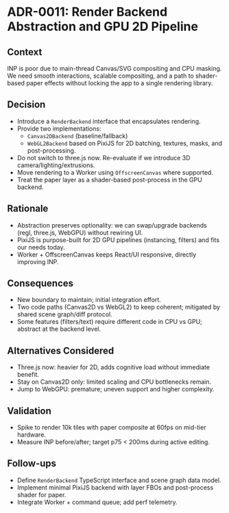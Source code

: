 # ADR-0011: Render Backend Abstraction and GPU 2D Pipeline

## Context
INP is poor due to main-thread Canvas/SVG compositing and CPU masking. We need smooth interactions, scalable compositing, and a path to shader-based paper effects without locking the app to a single rendering library.

## Decision
- Introduce a `RenderBackend` interface that encapsulates rendering.
- Provide two implementations:
  - `Canvas2DBackend` (baseline/fallback)
  - `WebGL2Backend` based on PixiJS for 2D batching, textures, masks, and post-processing.
- Do not switch to three.js now. Re-evaluate if we introduce 3D camera/lighting/extrusions.
- Move rendering to a Worker using `OffscreenCanvas` where supported.
- Treat the paper layer as a shader-based post-process in the GPU backend.

## Rationale
- Abstraction preserves optionality: we can swap/upgrade backends (regl, three.js, WebGPU) without rewiring UI.
- PixiJS is purpose-built for 2D GPU pipelines (instancing, filters) and fits our needs today.
- Worker + OffscreenCanvas keeps React/UI responsive, directly improving INP.

## Consequences
- New boundary to maintain; initial integration effort.
- Two code paths (Canvas2D vs WebGL2) to keep coherent; mitigated by shared scene graph/diff protocol.
- Some features (filters/text) require different code in CPU vs GPU; abstract at the backend level.

## Alternatives Considered
- Three.js now: heavier for 2D, adds cognitive load without immediate benefit.
- Stay on Canvas2D only: limited scaling and CPU bottlenecks remain.
- Jump to WebGPU: premature; uneven support and higher complexity.

## Validation
- Spike to render 10k tiles with paper composite at 60fps on mid-tier hardware.
- Measure INP before/after; target p75 < 200ms during active editing.

## Follow-ups
- Define `RenderBackend` TypeScript interface and scene graph data model.
- Implement minimal PixiJS backend with layer FBOs and post-process shader for paper.
- Integrate Worker + command queue; add perf telemetry.
